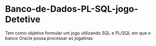 # Banco-de-Dados-PL-SQL-jogo-Detetive

Tem como objetivo formular um jogo utilizando SQL e PL/SQL em que o banco Oracle possa processar as jogatinas 
